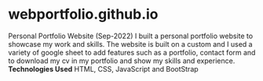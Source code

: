 # webportfolio.github.io

Personal Portfolio Website             (Sep-2022) 
I built a personal portfolio website to showcase my work and skills. The website is built on a custom and I 
used a variety of google sheet to add features such as a portfolio, contact form and to download my cv in 
my portfolio and show my skills and experience. 
**Technologies Used** HTML, CSS, JavaScript and BootStrap  

